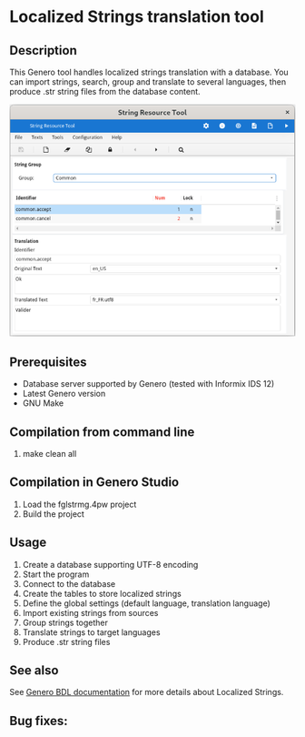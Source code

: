 # Localized Strings translation tool

## Description

This Genero tool handles localized strings translation with a database.
You can import strings, search, group and translate to several languages,
then produce .str string files from the database content.

![Genero FGL Localized String Editor (GDC)](https://github.com/FourjsGenero/tool_fglstrmg/raw/master/docs/fglstrmg-screen-001.png)

## Prerequisites

* Database server supported by Genero (tested with Informix IDS 12)
* Latest Genero version
* GNU Make

## Compilation from command line

1. make clean all

## Compilation in Genero Studio

1. Load the fglstrmg.4pw project
2. Build the project

## Usage

1. Create a database supporting UTF-8 encoding
1. Start the program
2. Connect to the database
3. Create the tables to store localized strings
4. Define the global settings (default language, translation language)
5. Import existing strings from sources
6. Group strings together
7. Translate strings to target languages
8. Produce .str string files

## See also

See [Genero BDL documentation](http://www.4js.com/download/documentation) for more details about
Localized Strings.


## Bug fixes:


